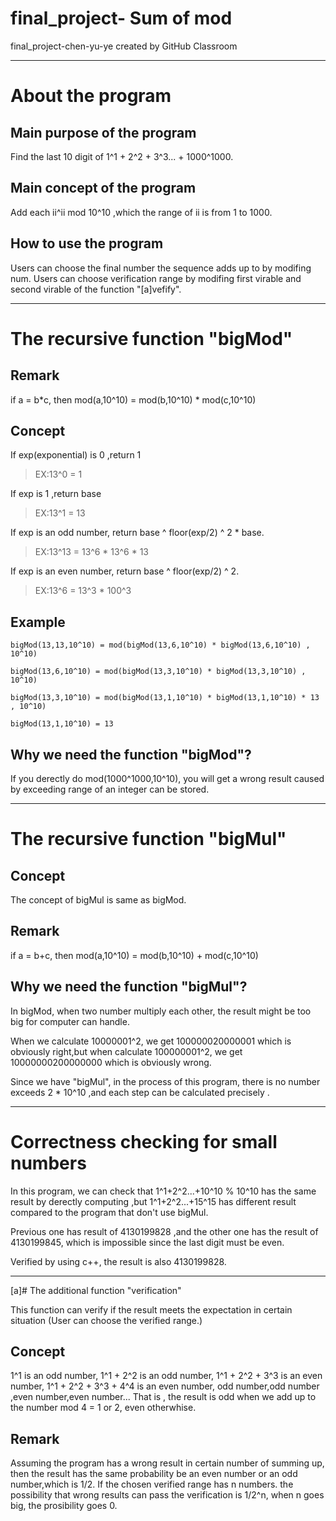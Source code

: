 # final_project- Sum of mod
final_project-chen-yu-ye created by GitHub Classroom
***
# About the program

## Main purpose of the program

Find the last 10 digit of 1^1 + 2^2 + 3^3... + 1000^1000.

## Main concept of the program

Add each ii^ii mod 10^10 ,which the range of ii is from 1 to 1000.

## How to use the program

Users can choose the final number the sequence adds up to by modifing num.
Users can choose verification range by modifing first virable and second virable of the function "[a]vefify".

***
# The recursive function "bigMod"

## Remark

if a = b*c, then mod(a,10^10) = mod(b,10^10) * mod(c,10^10)

## Concept

If exp(exponential) is 0 ,return 1

> EX:13^0 = 1

If exp is 1 ,return base

> EX:13^1 = 13

If exp is an odd number, return base ^ floor(exp/2) ^ 2 * base.

> EX:13^13 = 13^6 * 13^6 * 13 

If exp is an even number, return base ^ floor(exp/2) ^ 2.

> EX:13^6 = 13^3 * 100^3

## Example

```
bigMod(13,13,10^10) = mod(bigMod(13,6,10^10) * bigMod(13,6,10^10) , 10^10)

bigMod(13,6,10^10) = mod(bigMod(13,3,10^10) * bigMod(13,3,10^10) , 10^10)

bigMod(13,3,10^10) = mod(bigMod(13,1,10^10) * bigMod(13,1,10^10) * 13 , 10^10)

bigMod(13,1,10^10) = 13 
```

## Why we need the function "bigMod"?

If you derectly do mod(1000^1000,10^10), you will get a wrong result caused by exceeding range of an integer can be stored. 

***

# The recursive function "bigMul"

## Concept

The concept of bigMul is same as bigMod.

## Remark

if a = b+c, then mod(a,10^10) = mod(b,10^10) + mod(c,10^10)

## Why we need the function "bigMul"?

In bigMod, when two number multiply each other, the result might be too big for computer can handle.

When we calculate 10000001^2, we get 100000020000001 which is obviously right,but when calculate 100000001^2, we get 10000000200000000 which is obviously wrong.

Since we have "bigMul", in the process of this program, there is no number exceeds 2 * 10^10 ,and each step can be calculated precisely .

***
# Correctness checking for small numbers

In this program, we can check that 1^1+2^2...+10^10 % 10^10 has the same result by derectly computing
,but 1^1+2^2...+15^15 has different result compared to the program that don't use bigMul.

Previous one has result of 4130199828 ,and the other one has the result of 4130199845, which is impossible since the last digit must be even.

Verified by using c++, the result is also 4130199828.

***
[a]# The additional function "verification"

This function can verify if the result meets the expectation in certain situation
(User can choose the verified range.)

## Concept
1^1 is an odd number, 1^1 + 2^2 is an odd number, 1^1 + 2^2 + 3^3 is an even number,  1^1 + 2^2 + 3^3 + 4^4 is an even number, odd number,odd number ,even number,even number...
That is , the result is odd when we add up to the number mod 4 = 1 or 2, even otherwhise.

## Remark
Assuming the program has a wrong result in certain number of summing up, then the result has the same probability be an even number or an odd number,which is 1/2.
If the chosen verified range has n numbers. the possibility that wrong results can pass the verification is 1/2^n, when n goes big, the prosibility goes 0.

